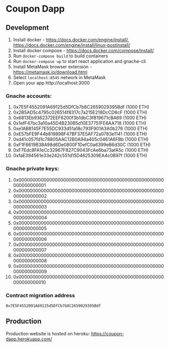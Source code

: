 # Coupon Dapp

## Development

1. Install docker - https://docs.docker.com/engine/install/, https://docs.docker.com/engine/install/linux-postinstall/
2. Install docker compose - https://docs.docker.com/compose/install/
3. Run `docker-compose build` to build containers
4. Run `docker-compose up` to start react application and gnache-cli
5. Install MetaMask browser extension - https://metamask.io/download.html
6. Select `localhost:8545` network in MetaMask
7. Open your app http://localhost:3000

### Gnache accounts:
 1. 0x7E5F4552091A69125d5DfCb7b8C2659029395Bdf (1000 ETH)
 2. 0x2B5AD5c4795c026514f8317c7a215E218DcCD6cF (1000 ETH)
 3. 0x6813Eb9362372EEF6200f3b1dbC3f819671cBA69 (1000 ETH)
 4. 0x1efF47bc3a10a45D4B230B5d10E37751FE6AA718 (1000 ETH)
 5. 0xe1AB8145F7E55DC933d51a18c793F901A3A0b276 (1000 ETH)
 6. 0xE57bFE9F44b819898F47BF37E5AF72a0783e1141 (1000 ETH)
 7. 0xd41c057fd1c78805AAC12B0A94a405c0461A6FBb (1000 ETH)
 8. 0xF1F6619B38A98d6De0800F1DefC0a6399eB6d30C (1000 ETH)
 9. 0xF7Edc8FA1eCc32967F827C9043FcAe6ba73afA5c (1000 ETH)
10. 0xfaE394561e33e242c551d15D4625309EA4c0B97f (1000 ETH)

### Gnache private keys:
 1. 0x0000000000000000000000000000000000000000000000000000000000000001
 2. 0x0000000000000000000000000000000000000000000000000000000000000002
 3. 0x0000000000000000000000000000000000000000000000000000000000000003
 4. 0x0000000000000000000000000000000000000000000000000000000000000004
 5. 0x0000000000000000000000000000000000000000000000000000000000000005
 6. 0x0000000000000000000000000000000000000000000000000000000000000006
 7. 0x0000000000000000000000000000000000000000000000000000000000000007
 8. 0x0000000000000000000000000000000000000000000000000000000000000008
 9. 0x0000000000000000000000000000000000000000000000000000000000000009
10. 0x0000000000000000000000000000000000000000000000000000000000000010


### Contract migration address

```
0x7E5F4552091A69125d5DfCb7b8C2659029395Bdf
```

## Production

Production website is hosted on heroku: https://coupon-dapp.herokuapp.com/